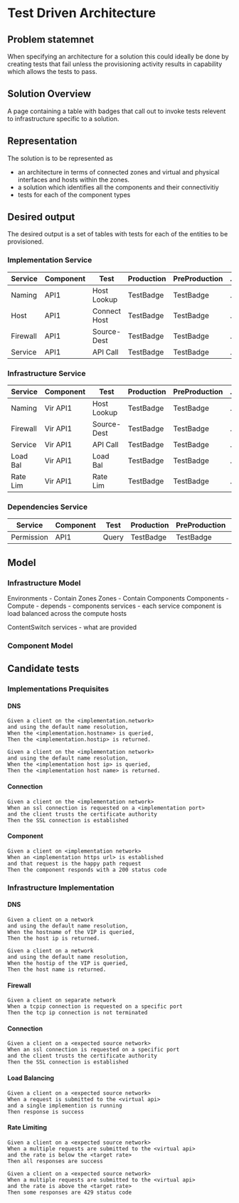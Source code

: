# Test Driven Architecture

## Problem statemnet

When specifying an architecture for a solution this could ideally be done by creating tests that fail
unless the provisioning activity results in capability which allows the tests to pass.

## Solution Overview

A page containing a table with badges that call out to invoke tests relevent to infrastructure specific to a solution.

## Representation

The solution is to be represented as
- an architecture in terms of connected zones and virtual and physical interfaces and hosts within the zones.
- a solution which identifies all the components and their connectivitiy
- tests for each of the component types

## Desired output

The desired output is a set of tables with tests for each of the entities to be provisioned.

### Implementation Service
| Service   | Component | Test         | Production | PreProduction | ... |
| ----      | ---       | ---          | ----       | ---           | --- |
| Naming    | API1      | Host Lookup  | TestBadge  | TestBadge     | ... |
| Host      | API1      | Connect Host | TestBadge  | TestBadge     | ... |
| Firewall  | API1      | Source-Dest  | TestBadge  | TestBadge     | ... |
| Service   | API1      | API Call     | TestBadge  | TestBadge     | ... |


### Infrastructure Service
| Service   | Component | Test         | Production | PreProduction | ... |
| ----      | ---       | ---          | ----       | ---           | --- |
| Naming    | Vir API1  | Host Lookup  | TestBadge      | TestBadge           | ... |
| Firewall  | Vir API1  | Source-Dest  | TestBadge      | TestBadge           | ... |
| Service   | Vir API1  | API Call     | TestBadge      | TestBadge           | ... |
| Load Bal  | Vir API1  | Load Bal     | TestBadge      | TestBadge           | ... |
| Rate Lim  | Vir API1  | Rate Lim     | TestBadge      | TestBadge           | ... |

### Dependencies Service
| Service   | Component | Test         | Production | PreProduction | ... |
| ----      | ---       | ---          | ----       | ---           | --- |
| Permission| API1      | Query        | TestBadge  | TestBadge     | ... |

## Model
### Infrastructure Model

Environments - Contain Zones
Zones - Contain Components
Components -
  Compute -
    depends - components
    services - each service component is load balanced across the compute hosts

  ContentSwitch
    services - what are provided

### Component Model


## Candidate tests

### Implementations Prequisites

#### DNS
```
Given a client on the <implementation.network>
and using the default name resolution,
When the <implementation.hostname> is queried,
Then the <implementation.hostip> is returned.
```

```
Given a client on the <implementation network>
and using the default name resolution,
When the <implementation host ip> is queried,
Then the <implementation host name> is returned.
```

#### Connection

```
Given a client on the <implementation network>
When an ssl connection is requested on a <implementation port>
and the client trusts the certificate authority
Then the SSL connection is established
```

#### Component

```
Given a client on <implementation network>
When an <implementation https url> is established
and that request is the happy path request
Then the component responds with a 200 status code
```

### Infrastructure Implementation

#### DNS
```
Given a client on a network
and using the default name resolution,
When the hostname of the VIP is queried,
Then the host ip is returned.
```

```
Given a client on a network
and using the default name resolution,
When the hostip of the VIP is queried,
Then the host name is returned.
```

#### Firewall
```
Given a client on separate network
When a tcpip connection is requested on a specific port
Then the tcp ip connection is not terminated
```

#### Connection
```
Given a client on a <expected source network>
When an ssl connection is requested on a specific port
and the client trusts the certificate authority
Then the SSL connection is established
```


#### Load Balancing

```
Given a client on a <expected source network>
When a request is submitted to the <virtual api>
and a single implemention is running
Then response is success
```

#### Rate Limiting

```
Given a client on a <expected source network>
When a multiple requests are submitted to the <virtual api>
and the rate is below the <target rate>
Then all responses are success
```

```
Given a client on a <expected source network>
When a multiple requests are submitted to the <virtual api>
and the rate is above the <target rate>
Then some responses are 429 status code
```
